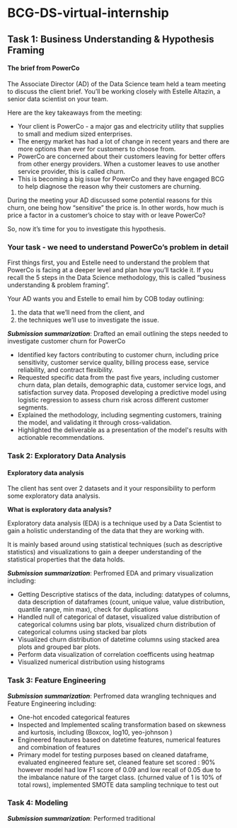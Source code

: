 # BCG-DS-virtual-internship

## Task 1: Business Understanding & Hypothesis Framing 
#### The brief from PowerCo
The Associate Director (AD) of the Data Science team held a team meeting to discuss the client brief. You’ll be working closely with Estelle Altazin, a senior data scientist on your team.

Here are the key takeaways from the meeting:

- Your client is PowerCo - a major gas and electricity utility that supplies to small and medium sized enterprises.
- The energy market has had a lot of change in recent years and there are more options than ever for customers to choose from.
- PowerCo are concerned about their customers leaving for better offers from other energy providers. When a customer leaves to use another service provider, this is called churn.
- This is becoming a big issue for PowerCo and they have engaged BCG to help diagnose the reason why their customers are churning.

During the meeting your AD discussed some potential reasons for this churn, one being how “sensitive” the price is. In other words, how much is price a factor in a customer’s choice to stay with or leave PowerCo?

So, now it’s time for you to investigate this hypothesis.

### Your task - we need to understand PowerCo’s problem in detail

First things first, you and Estelle need to understand the problem that PowerCo is facing at a deeper level and plan how you’ll tackle it. If you recall the 5 steps in the Data Science methodology, this is called “business understanding & problem framing”.

Your AD wants you and Estelle to email him by COB today outlining:

1. the data that we’ll need from the client, and
2. the techniques we’ll use to investigate the issue.


***Submission summarization***: Drafted an email outlining the steps needed to investigate customer churn for PowerCo
- Identified key factors contributing to customer churn, including price sensitivity, customer service quality, billing process ease, service reliability, and contract flexibility.
- Requested specific data from the past five years, including customer churn data, plan details, demographic data, customer service logs, and satisfaction survey data.
Proposed developing a predictive model using logistic regression to assess churn risk across different customer segments.
- Explained the methodology, including segmenting customers, training the model, and validating it through cross-validation.
- Highlighted the deliverable as a presentation of the model's results with actionable recommendations.



### Task 2: Exploratory Data Analysis

#### Exploratory data analysis
The client has sent over 2 datasets and it your responsibility to perform some exploratory data analysis.

**What is exploratory data analysis?**

Exploratory data analysis (EDA) is a technique used by a Data Scientist to gain a holistic understanding of the data that they are working with.

It is mainly based around using statistical techniques (such as descriptive statistics) and visualizations to gain a deeper understanding of the statistical properties that the data holds.


***Submission summarization***: Perfromed EDA and primary visualization including:
- Getting Descriptive statiscs of the data, including: datatypes of columns, data description of dataframes (count, unique value, value distribution, quantile range, min max), check for duplications 
- Handled null of categorical of dataset, visualized value distribution of categorical columns using bar plots, visualized churn distribution of categorical columns using stacked bar plots
- Visualized churn distribution of datetime columns using stacked area plots and grouped bar plots.
- Perform data visualization of correlation coefficents using heatmap 
- Visualized numerical distribution using histograms  

### Task 3: Feature Engineering 

***Submission summarization***: Perfromed data wrangling techniques and Feature Engineering including:
- One-hot encoded categorical features
- Inspected and Implemented scaling transformation based on skewness and kurtosis, including (Boxcox, log10, yeo-johnson )
- Engineered feautures based on datetime features, numerical features and combination of features 
- Primary model for testing purposes based on cleaned dataframe, evaluated engineered feature set, cleaned feature set scored : 90% however model had low F1 score of 0.09 and low recall of 0.05 due to the imbalance nature of the target class. (churned value of 1 is 10% of total rows), implemented SMOTE data sampling technique to test out 

### Task 4: Modeling 
***Submission summarization***: Performed traditional 

